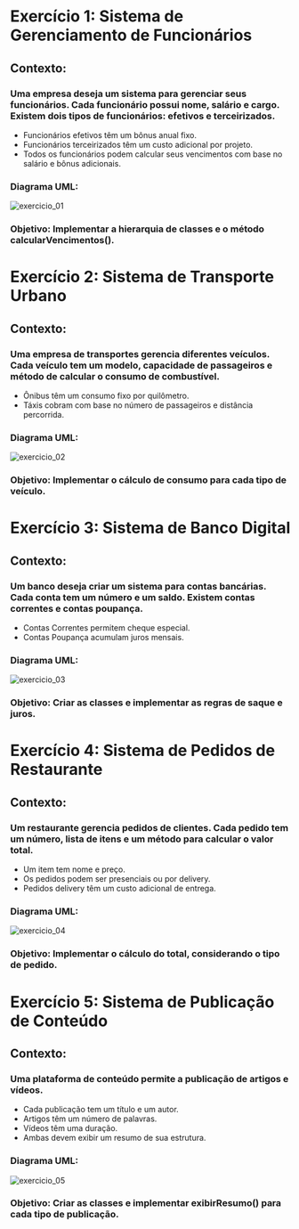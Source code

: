 # Exercício 1: Sistema de Gerenciamento de Funcionários

## Contexto:
### Uma empresa deseja um sistema para gerenciar seus funcionários. Cada funcionário possui nome, salário e cargo. Existem dois tipos de funcionários: efetivos e terceirizados.
- Funcionários efetivos têm um bônus anual fixo.
- Funcionários terceirizados têm um custo adicional por projeto.
- Todos os funcionários podem calcular seus vencimentos com base no salário e bônus adicionais.

### Diagrama UML:
![exercicio_01](https://gist.github.com/user-attachments/assets/4b39fd27-6b7b-40d9-8deb-9d2579f4633c)

### Objetivo: Implementar a hierarquia de classes e o método calcularVencimentos().

# Exercício 2: Sistema de Transporte Urbano

## Contexto:
### Uma empresa de transportes gerencia diferentes veículos. Cada veículo tem um modelo, capacidade de passageiros e método de calcular o consumo de combustível.
- Ônibus têm um consumo fixo por quilômetro.
- Táxis cobram com base no número de passageiros e distância percorrida.

### Diagrama UML:
![exercicio_02](https://gist.github.com/user-attachments/assets/75280831-b0d6-46fa-be9d-d86e844efc5b)

### Objetivo: Implementar o cálculo de consumo para cada tipo de veículo.

# Exercício 3: Sistema de Banco Digital

## Contexto:
### Um banco deseja criar um sistema para contas bancárias. Cada conta tem um número e um saldo. Existem contas correntes e contas poupança.
- Contas Correntes permitem cheque especial.
- Contas Poupança acumulam juros mensais.

### Diagrama UML:
![exercicio_03](https://gist.github.com/user-attachments/assets/e65f4cb1-f27a-4404-b410-79f5d8a7bfba)

### Objetivo: Criar as classes e implementar as regras de saque e juros.

# Exercício 4: Sistema de Pedidos de Restaurante

## Contexto:
### Um restaurante gerencia pedidos de clientes. Cada pedido tem um número, lista de itens e um método para calcular o valor total.
- Um item tem nome e preço.
- Os pedidos podem ser presenciais ou por delivery.
- Pedidos delivery têm um custo adicional de entrega.

### Diagrama UML:
![exercicio_04](https://gist.github.com/user-attachments/assets/51c981c4-d771-491a-a5bb-996b813f1e59)

### Objetivo: Implementar o cálculo do total, considerando o tipo de pedido.

# Exercício 5: Sistema de Publicação de Conteúdo

## Contexto:
### Uma plataforma de conteúdo permite a publicação de artigos e vídeos.
- Cada publicação tem um título e um autor.
- Artigos têm um número de palavras.
- Vídeos têm uma duração.
- Ambas devem exibir um resumo de sua estrutura.

### Diagrama UML:
![exercicio_05](https://gist.github.com/user-attachments/assets/3b7bbdd0-db40-41c6-9ce9-6bee3b9cd946)

### Objetivo: Criar as classes e implementar exibirResumo() para cada tipo de publicação.